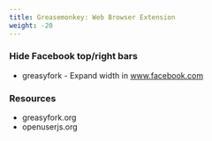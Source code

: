 ```yaml
---
title: Greasemonkey: Web Browser Extension
weight: -20
---
```


### Hide Facebook top/right bars
- greasyfork - Expand width in www.facebook.com

### Resources
- greasyfork.org
- openuserjs.org
